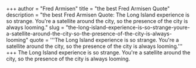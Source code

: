 +++
author = "Fred Armisen"
title = "the best Fred Armisen Quote"
description = "the best Fred Armisen Quote: The Long Island experience is so strange. You're a satellite around the city, so the presence of the city is always looming."
slug = "the-long-island-experience-is-so-strange-youre-a-satellite-around-the-city-so-the-presence-of-the-city-is-always-looming"
quote = '''The Long Island experience is so strange. You're a satellite around the city, so the presence of the city is always looming.'''
+++
The Long Island experience is so strange. You're a satellite around the city, so the presence of the city is always looming.
